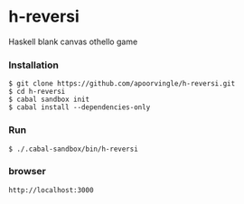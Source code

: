 # h-reversi
Haskell blank canvas othello game

### Installation

```
$ git clone https://github.com/apoorvingle/h-reversi.git
$ cd h-reversi
$ cabal sandbox init
$ cabal install --dependencies-only
```

### Run
```
$ ./.cabal-sandbox/bin/h-reversi
```

### browser

```
http://localhost:3000
```
